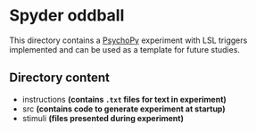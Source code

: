 # Spyder oddball    
This directory contains a [PsychoPy](https://www.psychopy.org/) experiment with LSL triggers implemented and can be used as a template for future studies.

## Directory content
- instructions **(contains `.txt` files for text in experiment)**
- src **(contains code to generate experiment at startup)**
- stimuli **(files presented during experiment)**